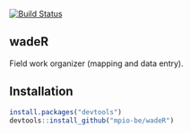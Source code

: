 [![Build Status](https://travis-ci.org/mpio-be/wader.svg?branch=master)](https://travis-ci.org/mpio-be/wader)

wadeR
------------
 Field work organizer (mapping and data entry).

Installation
------------

``` r
install.packages("devtools")
devtools::install_github("mpio-be/wadeR")
```

